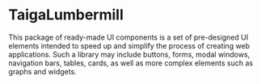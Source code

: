 # TaigaLumbermill

This package of ready-made UI components is a set of pre-designed UI elements intended to speed up and simplify the
process of creating web applications. Such a library may include buttons, forms, modal windows, navigation bars, tables,
cards, as well as more complex elements such as graphs and widgets.

